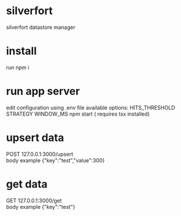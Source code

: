 # silverfort
silverfort datastore manager

# install
run npm i
# run app server
edit configuration using .env file
available options:
HITS_THRESHOLD
STRATEGY
WINDOW_MS
npm start ( requires tsx installed)

# upsert data
POST 127.0.0.1:3000/upsert
 <br />
body example {"key":"test","value":300}

# get data
GET 127.0.0.1:3000/get
 <br />
body example {"key":"test"}

